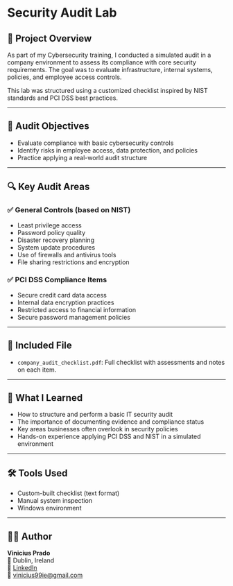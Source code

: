 # Security Audit Lab

## 📝 Project Overview
As part of my Cybersecurity training, I conducted a simulated audit in a company environment to assess its compliance with core security requirements. The goal was to evaluate infrastructure, internal systems, policies, and employee access controls.

This lab was structured using a customized checklist inspired by NIST standards and PCI DSS best practices.

---

## 🎯 Audit Objectives
- Evaluate compliance with basic cybersecurity controls
- Identify risks in employee access, data protection, and policies
- Practice applying a real-world audit structure

---

## 🔍 Key Audit Areas

### ✅ General Controls (based on NIST)
- Least privilege access  
- Password policy quality  
- Disaster recovery planning  
- System update procedures  
- Use of firewalls and antivirus tools  
- File sharing restrictions and encryption

### ✅ PCI DSS Compliance Items
- Secure credit card data access  
- Internal data encryption practices  
- Restricted access to financial information  
- Secure password management policies

---

## 📁 Included File
- `company_audit_checklist.pdf`: Full checklist with assessments and notes on each item.

---

## 🧠 What I Learned
- How to structure and perform a basic IT security audit  
- The importance of documenting evidence and compliance status  
- Key areas businesses often overlook in security policies  
- Hands-on experience applying PCI DSS and NIST in a simulated environment

---

## 🛠 Tools Used
- Custom-built checklist (text format)  
- Manual system inspection  
- Windows environment  

---

## 👨‍💻 Author
**Vinicius Prado**  
📍 Dublin, Ireland  
🔗 [LinkedIn](https://www.linkedin.com/in/viniciusalprado)  
📧 [vinicius99ie@gmail.com](mailto:vinicius99ie@gmail.com)
